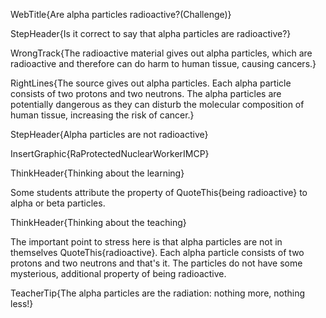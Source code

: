 WebTitle{Are alpha particles radioactive?(Challenge)}

StepHeader{Is it correct to say that alpha particles are radioactive?}

WrongTrack{The radioactive material gives out alpha particles, which are radioactive and therefore can do harm to human tissue, causing cancers.}

RightLines{The source gives out alpha particles. Each alpha particle consists of two protons and two neutrons. The alpha particles are potentially dangerous as they can disturb the molecular composition of human tissue, increasing the risk of cancer.}

StepHeader{Alpha particles are not radioactive}

InsertGraphic{RaProtectedNuclearWorkerIMCP}

ThinkHeader{Thinking about the learning}

Some students attribute the property of QuoteThis{being radioactive} to alpha or beta particles.

ThinkHeader{Thinking about the teaching}

The important point to stress here is that alpha particles are not in themselves QuoteThis{radioactive}. Each alpha particle consists of two protons and two neutrons and that's it. The particles do not have some mysterious, additional property of being radioactive.

TeacherTip{The alpha particles are the radiation: nothing more, nothing less!}

